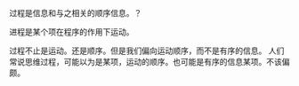 过程是信息和与之相关的顺序信息。？

进程是某个项在程序的作用下运动。


过程不止是运动。还是顺序。但是我们偏向运动顺序，而不是有序的信息。
人们常说思维过程，可能以为是某项，运动的顺序。也可能是有序的信息某项。不该偏颇。

